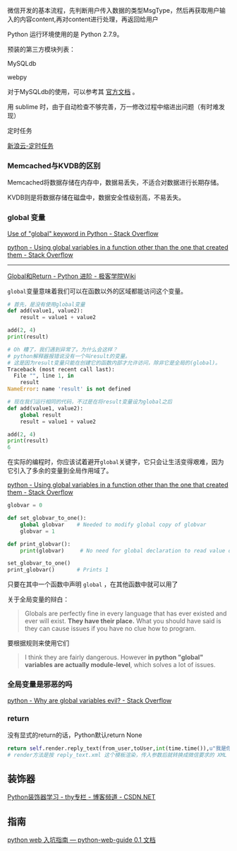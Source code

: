微信开发的基本流程，先判断用户传入数据的类型MsgType，然后再获取用户输入的内容content,再对content进行处理，再返回给用户



Python 运行环境使用的是 Python 2.7.9。



预装的第三方模块列表：

MySQLdb

webpy

对于MySQLdb的使用，可以参考其 [官方文档](http://mysql-python.sourceforge.net/MySQLdb.html) 。



用 sublime 时，由于自动检查不够完善，万一修改过程中缩进出问题（有时难发现）



定时任务

[新浪云-定时任务](https://www.sinacloud.com/doc/sae/python/cron.html)



###  Memcached与KVDB的区别

Memcached将数据存储在内存中，数据易丢失，不适合对数据进行长期存储。

KVDB则是将数据存储在磁盘中，数据安全性级别高，不易丢失。



### global 变量

[Use of "global" keyword in Python - Stack Overflow](http://stackoverflow.com/questions/4693120/use-of-global-keyword-in-python)

[python - Using global variables in a function other than the one that created them - Stack Overflow](http://stackoverflow.com/questions/423379/using-global-variables-in-a-function-other-than-the-one-that-created-them)

---

[Global和Return - Python 进阶 - 极客学院Wiki](http://wiki.jikexueyuan.com/project/interpy-zh/global_return/README.html)

`global`变量意味着我们可以在函数以外的区域都能访问这个变量。

``` Python
# 首先，是没有使用global变量
def add(value1, value2):
    result = value1 + value2

add(2, 4)
print(result)

# Oh 糟了，我们遇到异常了。为什么会这样？
# python解释器报错说没有一个叫result的变量。
# 这是因为result变量只能在创建它的函数内部才允许访问，除非它是全局的(global)。
Traceback (most recent call last):
  File "", line 1, in
    result
NameError: name 'result' is not defined

# 现在我们运行相同的代码，不过是在将result变量设为global之后
def add(value1, value2):
    global result
    result = value1 + value2

add(2, 4)
print(result)
6
```

在实际的编程时，你应该试着避开`global`关键字，它只会让生活变得艰难，因为它引入了多余的变量到全局作用域了。

[python - Using global variables in a function other than the one that created them - Stack Overflow](http://stackoverflow.com/questions/423379/using-global-variables-in-a-function-other-than-the-one-that-created-them/423596#423596)

```Python
globvar = 0

def set_globvar_to_one():
    global globvar    # Needed to modify global copy of globvar
    globvar = 1

def print_globvar():
    print(globvar)     # No need for global declaration to read value of globvar

set_globvar_to_one()
print_globvar()       # Prints 1
```

只要在其中一个函数中声明 `global` ，在其他函数中就可以用了

关于全局变量的辩白：

> Globals are perfectly fine in every language that has ever existed and ever will exist. **They have their place.** What you should have said is they can cause issues if you have no clue how to program.

要根据规则来使用它们

> I think they are fairly dangerous. However **in python "global" variables are actually module-level**, which solves a lot of issues.

### 全局变量是邪恶的吗

[python - Why are global variables evil? - Stack Overflow](http://stackoverflow.com/questions/19158339/why-are-global-variables-evil/19158418#19158418)

### return

没有显式的return的话，Python默认return None

```python
return self.render.reply_text(from_user,toUser,int(time.time()),u"我是你大爷，"+content) 
# render方法是按 reply_text.xml 这个模板渲染，传入参数后就转换成微信要求的 XML 内容
```

## 装饰器

[Python装饰器学习 - thy专栏 - 博客频道 - CSDN.NET](http://blog.csdn.net/thy38/article/details/4471421)



## 指南

[python web 入坑指南 — python-web-guide 0.1 文档](http://python-web-guide.readthedocs.io/zh/latest/index.html)